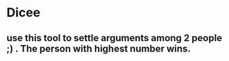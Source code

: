 # Dicee
## use this tool to settle arguments among 2 people ;) . The person with highest number wins. 
